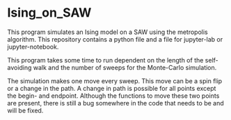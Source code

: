 # Ising_on_SAW
This program simulates an Ising model on a SAW using the metropolis algorithm.
This repository contains a python file and a file for jupyter-lab or jupyter-notebook.

This program takes some time to run dependent on the length of the self-avoiding walk 
and the number of sweeps for the Monte-Carlo simulation. 

The simulation makes one move every sweep. This move can be a spin flip or a change in the path.
A change in path is possible for all points except the begin- and endpoint. Although the functions 
to move these two points are present, there is still a bug somewhere in the code that needs to be and will be fixed. 
